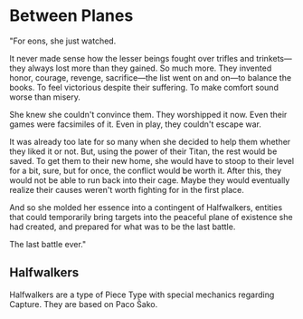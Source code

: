 # Between Planes
"For eons, she just watched.

It never made sense how the lesser beings fought over trifles and trinkets—they always lost more than they gained. So much more. They invented honor, courage, revenge, sacrifice—the list went on and on—to balance the books. To feel victorious despite their suffering. To make comfort sound worse than misery.

She knew she couldn't convince them. They worshipped it now. Even their games were facsimiles of it. Even in play, they couldn't escape war.

It was already too late for so many when she decided to help them whether they liked it or not. But, using the power of their Titan, the rest would be saved. To get them to their new home, she would have to stoop to their level for a bit, sure, but for once, the conflict would be worth it. After this, they would not be able to run back into their cage. Maybe they would eventually realize their causes weren't worth fighting for in the first place.

And so she molded her essence into a contingent of Halfwalkers, entities that could temporarily bring targets into the peaceful plane of existence she had created, and prepared for what was to be the last battle.

The last battle ever."
## Halfwalkers
Halfwalkers are a type of Piece Type with special mechanics regarding Capture. They are based on Paco Ŝako.